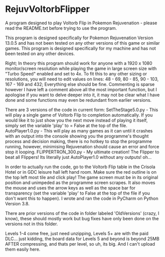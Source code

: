 # RejuvVoltorbFlipper
A program designed to play Voltorb Flip in Pokemon Rejuvenation - please read the README.txt before trying to use the program.


This program is designed specifically for Pokemon Rejuvenation Version 13.0.5 and has not been tested on any other versions of this game or similar games.
This program is designed specifically for my machine and has not been tested on any other devices.

Right; In theory this program should work for anyone with a 1920 x 1080 monitor/screen resolution while playing the game in large screen size with "Turbo Speed" enabled and set to 4x. To fit this to any other sizing or resolutions, you will need to edit values on lines: 48 - 69, 80 - 85, 90 - 103, 167 - 169 and 432; Everything else should be fine. Commenting is sparse however I have left a comment above all the most important function, but I apologise if you want to delve deeper into it, it may not be clear what I have done and some functions may even be redundant from earlier versions.

There are 3 versions of the code in current form:
SetTheStage5.0.py - This will play a single game of Voltorb Flip to completion automatically. If you would like it to just show you the next move instead of playing it itself, simply set the variable 'play' to = False at the top of the file.
AutoPlayer1.0.py - This will play as many games as it can until it crashes with an output into the console showing you the programme's thought process and decision making, there is no hotkey to stop the programme running, however, minimising Rejuvenation should cause an error and force stop it looping.
FLIPPERTRON_300.py - My ultimate creation! The Flipper to beat all Flippers! Its literally just AutoPlayer1.0 without any outputs! oh...

In order to actually run the code, go to the Voltorb Flip table in the Crisola Hotel or in GDC leisure hall left hand room. Make sure the red outline is on the top left most tile and click play! The game screen must be in its original position and unimpeded as the programme screen scrapes. It also moves the mouse and uses the arrow keys as well as the space bar for transparency (set the variable 'play' to False at the top of the file if you don't want this to happen). I wrote and ran the code in PyCharm on Python Version 3.8.

There are prior versions of the code in folder labeled 'OldVersions' (crazy, I know), these should mostly work but bug fixes have only been done on the versions not in this folder.

Levels 1-4 come free, just need unzipping, Levels 5+ are with the paid DLC... just kidding, the board data for Levels 5 and beyond is beyond 25MB AFTER compressing, and thats per level, so uh, its big. And I can't upload them easily here. 
